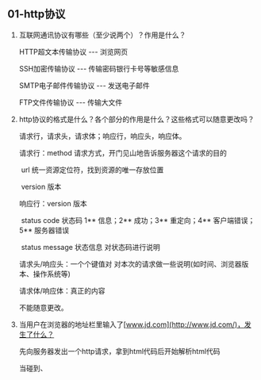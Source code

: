 ## 01-http协议

1. 互联网通讯协议有哪些（至少说两个）？作用是什么？

   HTTP超文本传输协议 --- 浏览网页

   SSH加密传输协议 --- 传输密码银行卡号等敏感信息

   SMTP电子邮件传输协议 --- 发送电子邮件

   FTP文件传输协议 --- 传输大文件

2. http协议的格式是什么？各个部分的作用是什么？这些格式可以随意更改吗？

   请求行，请求头，请求体；响应行，响应头，响应体。

   

   请求行：method  请求方式，开门见山地告诉服务器这个请求的目的

   ​			  url  统一资源定位符，找到资源的唯一存放位置

   ​			  version  版本

   响应行：version  版本

   ​			  status code 状态码  1** 信息；2** 成功；3** 重定向；4** 客户端错误；5** 服务器错误

   ​			  status message 状态信息  对状态码进行说明

   请求头/响应头：一个个键值对  对本次的请求做一些说明(如时间、浏览器版本、操作系统等)

   请求体/响应体：真正的内容

   

   不能随意更改。

3. 当用户在浏览器的地址栏里输入了[www.jd.com](http://www.jd.com/)，发生了什么？

   先向服务器发出一个http请求，拿到html代码后开始解析html代码

   当碰到<link>、<script>、<img>标签时，再发出http请求

   发出请求后一般不会等待响应回来，会继续往下解析html代码

   等css、js、图片的响应回来后就开始解析css、js代码和渲染图片

4. url各个部分的作用？

   http://ip:port/path?key=value&key=value

   协议，规则

   IP地址，确定服务器

   端口号，确定服务器中的具体应用

   路径，确定本次要访问的资源的位置

   查询参数

5. http协议的状态码有哪些？各代表什么含义？

   1**  信息，服务器收到请求，需要请求者继续执行操作；

   2**  成功，发出的请求成功被接收及响应；

   3**  重定向，请求地址被重定到另一个地址了；

   4**  客户端错误，请求包含语法错误或无法完成请求；

   5**  服务器错误，服务器在处理请求的过程中发生了错误。

## 02-ajax

1. http请求 等价于 ajax请求对吗？XMLHttpRequest 等价于ajax请求对吗？

   不对，ajax请求是http请求的一种方式。

   对，ajax请求是XMLHttpRequest构造函数发出请求。

2. form表单本身可以发送http请求吗？工作中使用它吗？如果不使用原因是什么？

   form表单本身可以发送http请求，但在工作中一般不适用它，因为它提交请求会刷新页面，体验感很不好

3. ajax请求的优点有哪些？（2个）

   自定义性强，可以任意设置请求行、请求头、请求体

   不会刷新页面

4. 理论上来说我们前端如何才能将数据发生给服务器（java同学）？但工作中是随意发送的吗？为什么？

   查询参数和动态参数；查询参数以键值对的方式，各个参数之间用&连接；动态参数只有一个，在url最后以 / 隔开

   在工作中不是随意发送的，要根据后端的要求来发送

5. 在工作中，数据一般以哪些方式发送给服务器？各自的优缺点以及使用场景？

   url  查询字参数（少量、结构简单的数据），动态参数（只传一个参数）

   ​	缺：只能发送字符型数据不能发送二进制数据（图片视频等），url最大长度为2k左右

   ​	优：简单，并且可以第一时间发送给服务器

   header  键值对（一些特殊的数据，如cookie、Authorization）

   ​	缺：只能发送字符型数据不能发送二进制数据（图片视频等），最大长度为512k左右

   ​	优：可以第一时间发送给服务器

   body  json格式（最常用）

   ​		   query查询字符串格式（和查询参数的格式一样key=value&key=value）

   ​		   FormData格式 （一般用于传输文件如图片视频等）

   ​	缺：不能是get请求

   ​	优：可以发送复杂结构（json）、大体量、任何类型（图片、视频等）的数据

6. 在工作中数据以什么方式发送给服务器是由谁来决定的？我们前端如何得知数据以什么方式发送？

   由后端决定。通过api文档得知

## 03-ajax补充

1. axios插件中拦截器的作用？
2. encodeURI和encodeURIComponent的区别？
3. URL里不允许有哪些字符？怎么解决？我们需要做什么事情？
4. 工作中什么情况下我们需要手动对url进行编码？使用js的哪个方法？
5. 工作中我们尽量不要在url里使用非ASCII 字符（如：中文、日文、韩文等）、空字符（如：空格、制表符、换行符等），也尽量不要使用特殊字符（如：/、?、=、&、# 等）当做查询参数的值。对吗？





















